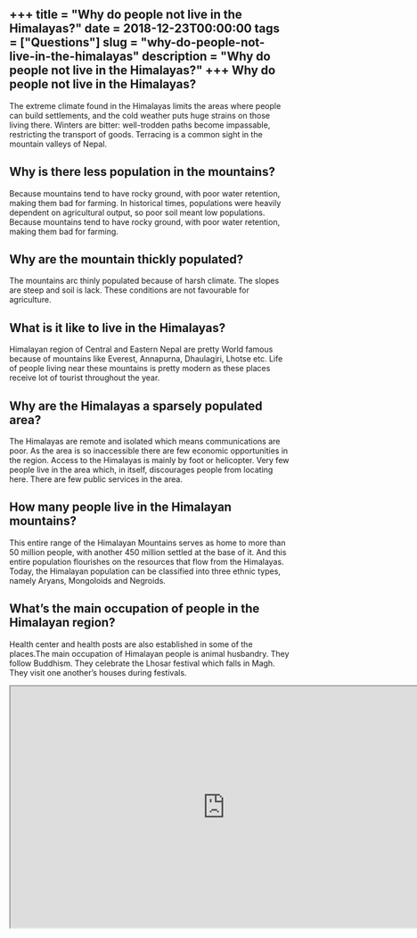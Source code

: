 +++
title = "Why do people not live in the Himalayas?"
date = 2018-12-23T00:00:00
tags = ["Questions"]
slug = "why-do-people-not-live-in-the-himalayas"
description = "Why do people not live in the Himalayas?"
+++
Why do people not live in the Himalayas?
----------------------------------------

The extreme climate found in the Himalayas limits the areas where people can build settlements, and the cold weather puts huge strains on those living there. Winters are bitter: well-trodden paths become impassable, restricting the transport of goods. Terracing is a common sight in the mountain valleys of Nepal.

Why is there less population in the mountains?
----------------------------------------------

Because mountains tend to have rocky ground, with poor water retention, making them bad for farming. In historical times, populations were heavily dependent on agricultural output, so poor soil meant low populations. Because mountains tend to have rocky ground, with poor water retention, making them bad for farming.

Why are the mountain thickly populated?
---------------------------------------

The mountains arc thinly populated because of harsh climate. The slopes are steep and soil is lack. These conditions are not favourable for agriculture.

What is it like to live in the Himalayas?
-----------------------------------------

Himalayan region of Central and Eastern Nepal are pretty World famous because of mountains like Everest, Annapurna, Dhaulagiri, Lhotse etc. Life of people living near these mountains is pretty modern as these places receive lot of tourist throughout the year.

Why are the Himalayas a sparsely populated area?
------------------------------------------------

The Himalayas are remote and isolated which means communications are poor. As the area is so inaccessible there are few economic opportunities in the region. Access to the Himalayas is mainly by foot or helicopter. Very few people live in the area which, in itself, discourages people from locating here. There are few public services in the area.

How many people live in the Himalayan mountains?
------------------------------------------------

This entire range of the Himalayan Mountains serves as home to more than 50 million people, with another 450 million settled at the base of it. And this entire population flourishes on the resources that flow from the Himalayas. Today, the Himalayan population can be classified into three ethnic types, namely Aryans, Mongoloids and Negroids.

What’s the main occupation of people in the Himalayan region?
-------------------------------------------------------------

Health center and health posts are also established in some of the places.The main occupation of Himalayan people is animal husbandry. They follow Buddhism. They celebrate the Lhosar festival which falls in Magh. They visit one another’s houses during festivals.

<iframe allow="accelerometer; autoplay; clipboard-write; encrypted-media; gyroscope; picture-in-picture" allowfullscreen="" class="__youtube_prefs__  epyt-is-override  no-lazyload" data-no-lazy="1" data-origheight="433" data-origwidth="770" data-skipgform_ajax_framebjll="" height="433" id="_ytid_11699" loading="lazy" src="https://www.youtube.com/embed/jOlTwJhBPNQ?enablejsapi=1&autoplay=0&cc_load_policy=0&cc_lang_pref=&iv_load_policy=1&loop=0&modestbranding=0&rel=1&fs=1&playsinline=0&autohide=2&theme=dark&color=red&controls=1&" title="YouTube player" width="770"></iframe>
